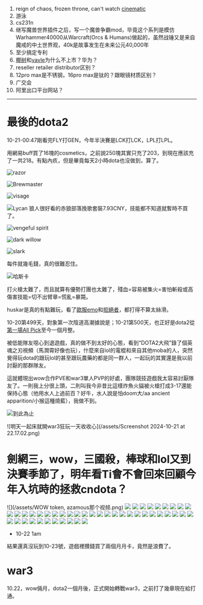 <!-- ex_nolevel -->
1. reign of chaos, frozen throne, can't watch [cinematic](https://www.youtube.com/watch?v=bbH-JZb3wDI&list=PLE4E8577A24B86192)
2. 游泳
3. cs231n
4. 继写魔兽世界插件之后，写一个魔兽争霸mod，毕竟这个系列是模仿Warhammer40000从Warcraft(Orcs & Humans)做起的，虽然战锤又是来自魔戒的中土世界观，40k是故事发生在未来公元40,000年
5. 至少搞定专利
6. [椰树](https://www.google.com/search?client=safari&rls=en&q=%E6%A4%B0%E6%A0%91%E4%B8%8D%E4%B8%8A%E5%B8%82&ie=UTF-8&oe=UTF-8)和[vavle](https://www.google.com/search?client=safari&rls=en&q=valve%E4%B8%8D%E4%B8%8A%E5%B8%82&ie=UTF-8&oe=UTF-8)为什么不上市？华为？
7. reseller retailer distributor区别？
8. 12pro max是不锈钢，16pro max是钛的？跟眼镜材质区别？
9. 广交会
10. 阿里出口平台网站？

<hr>

# 最後的dota2

10-21-00:47剛看完FLY打GEN，今年半決賽是LCK打LCK，LPL打LPL。

用網易buff買了16塊的cosmetics，之前說250塊其實只充了203，到現在應該充了一共218。有點內疚，但是畢竟每天2小時dota也沒做到，算了。

![razor](/assets/20241021010912_1.jpg)

![Brewmaster](/assets/20241021010157_1.jpg)

![visage](/assets/20241021010652_2.jpg)

![Lycan 狼人很好看的赤狼部落挽歌套裝7.93CNY，技能都不知道就暫時不買了。](/assets/20241021114004_1.jpg)

![vengeful spirit](/assets/20241021113614_1.jpg)

![dark willow](/assets/20241021161627_1.jpg)

![slark](/assets/20241021204343_1.jpg)

每件就幾毛錢，真的很難忍住。

![哈斯卡](/assets/20241021105839_1-1.jpg)

打火槍太難了，而且就算有優勢打團也太難了，殘血=容易被集火=害怕斬殺或高傷害技能=切不出臂章=慌亂=暴斃。

huskar是真的有點難玩，看了[歐服emo](https://b23.tv/5ph1VTd)和[拒絕者](https://b23.tv/dnpIDVK)，都打得不算太絲滑。

10-20第499天，對象第一次陰道高潮據說是；10-21第500天，也正好是dota2從[第一場All Pick](https://www.dotabuff.com/matches/7952685926)至今一個月整。

被低能隊友噁心到退遊戲，真的做不到太好的心態，看到“DOTA2大飛”錄了個英魂之刃視頻（馬潤霄好像也玩），什麼來自lol的電棍和來自其他moba的人，突然覺得玩dota的跟玩lol的甚至跟玩農藥的都是同一群人，一起玩的其實還是我以前討厭的那群隊友。

這就體現出wow合作PVE和war3單人PVP的好處，團隊競技遊戲我太容易討厭隊友了。一則我上分很上頭，二則叫我今非昔比這樣炸魚火貓被火槍打成3-17還能保持心態（他用水人上過前百？好牛，水人說是怕doom大/aa ancient apparition/小猴這種燒藍），我做不到。

![到此為止](/assets/20241021202620_1.jpg)

![明天一起床就開war3狂玩一天收收心](/assets/Screenshot 2024-10-21 at 22.17.02.png)

# 劍網三，wow，三國殺，棒球和lol又到決賽季節了，明年看Ti會不會回來回顧今年入坑時的拯救cndota？

![](/assets/WOW token, azamous那个视频.png) ![](/assets/使用！.png) ![](/assets/好酷炫，正好跟他吗健身房月卡一样价格，明天立刻去健身房越想越亏.png) ![](/assets/跟健身房时间正好对上了，赶紧他妈去健身房.png) ![](/assets/yeah.png) ![](/assets/老二杀掉老一.png) ![](/assets/笑死了.png) ![](/assets/耶！(1).png) ![](/assets/哈哈哈！.png) ![](/assets/太他妈帅了.png) ![](/assets/我草！！！！！！凌晨5点51，跟酱焖鹌鹑聊天中.png) ![](/assets/险胜会长哲哥.png) ![](/assets/五瓶oil变成巫毒小人？.png) ![](/assets/我出货了！！！哈哈哈哈哈1700竿，跟那天铁炉堡到6点差不多水平吧哈哈哈哈哈.png) ![](/assets/一猫守两旗.png) ![](/assets/真好啊，世界！.png) ![](/assets/炸开了！哈哈，一辆车没用.png) ![](/assets/终于见到奈法利安.png) ![](/assets/Snipaste_2024-08-12_01-10-47.png) ![](/assets/11.png) ![](/assets/还不知道能不能玩到1024呢.png) ![](/assets/第二个，购买.png) ![](/assets/第一次见天黑.png) ![](/assets/夺冠.png) ![](/assets/狗屎三国杀.png) ![](/assets/感动.png) ![](/assets/111.png) ![](/assets/120级.png) ![](/assets/haha.png) ![](/assets/Snipaste_2024-08-09_13-36-32.png) ![](/assets/古尔丹的头.png) ![](/assets/哈哈哈黑战熊！！！！！.png) ![](/assets/80级！.png) ![](/assets/魔兽第一天，从剑网三12点半打完jjc卸载掉过来玩，到3点维护，9级，体验还不错！.png) ![](/assets/第一次随机组排.png) ![](/assets/周一晚上零点刚回来，周二一下午上分.png) ![](/assets/止步于此，转战魔兽。.png) ![](/assets/Snipaste_2024-06-24_15-21-14.png) ![](/assets/一天杀了310，睡觉，真不玩这傻逼游戏了.png) ![](/assets/卡死复活不了草.png) ![](/assets/笑死了(1).png) ![](/assets/第一次插旗胜利.png) ![](/assets/同感，qs.png) ![](/assets/222，邀请我去银.png) ![](/assets/钓鱼日常出息了.png) ![](/assets/我第一，输出.png)

- 10-22 1am

結果還真沒玩到10-23號，遊戲裡攢錢買了兩個月月卡，竟然是浪費了。

# war3
10.22，wow倆月，dota2一個月後，正式開始轉戰war3，之前打了幾章現在給打通。